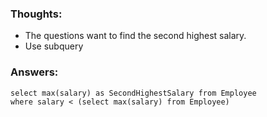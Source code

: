### Thoughts:
- The questions want to find the second highest salary. 
- Use subquery 

### Answers:
```
select max(salary) as SecondHighestSalary from Employee
where salary < (select max(salary) from Employee)

```
